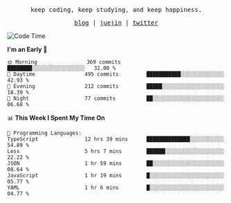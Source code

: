 <p align="center">
  <samp>
    <span>keep coding, keep studying, and keep happiness.</span>
  </samp>
</p>

<p align="center">
  <samp>
    <a href="https://deweyou.me">blog</a>  |
    <a href="https://juejin.cn/user/4309700183594366">juejin</a> |
    <a href="https://twitter.com/ouduidui">twitter</a>
  </samp>
</p>

<!--START_SECTION:waka-->
![Code Time](http://img.shields.io/badge/Code%20Time-5%2C396%20hrs%204%20mins-blue)

**I'm an Early 🐤** 

```text
🌞 Morning                369 commits         ████████░░░░░░░░░░░░░░░░░   32.00 % 
🌆 Daytime                495 commits         ███████████░░░░░░░░░░░░░░   42.93 % 
🌃 Evening                212 commits         █████░░░░░░░░░░░░░░░░░░░░   18.39 % 
🌙 Night                  77 commits          ██░░░░░░░░░░░░░░░░░░░░░░░   06.68 % 
```


📊 **This Week I Spent My Time On** 

```text
💬 Programming Languages: 
TypeScript               12 hrs 39 mins      ██████████████░░░░░░░░░░░   54.89 % 
Less                     5 hrs 7 mins        ██████░░░░░░░░░░░░░░░░░░░   22.22 % 
JSON                     1 hr 59 mins        ██░░░░░░░░░░░░░░░░░░░░░░░   08.64 % 
JavaScript               1 hr 19 mins        █░░░░░░░░░░░░░░░░░░░░░░░░   05.77 % 
YAML                     1 hr 6 mins         █░░░░░░░░░░░░░░░░░░░░░░░░   04.77 % 
```


<!--END_SECTION:waka-->
